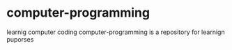 # computer-programming
learnig computer coding
computer-programming is a repository for learnign puporses
